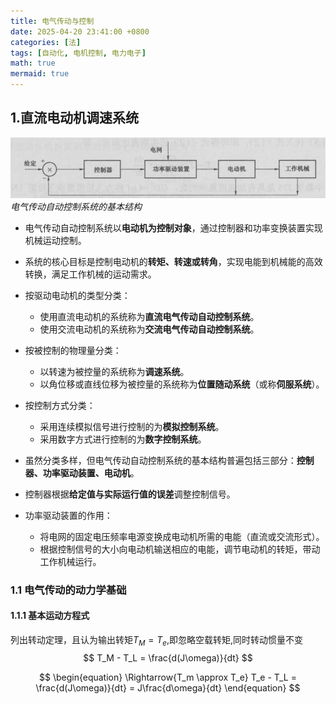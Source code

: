```yaml
---
title: 电气传动与控制
date: 2025-04-20 23:41:00 +0800
categories: [法]
tags: [自动化, 电机控制, 电力电子]
math: true
mermaid: true
---
```


## 1.直流电动机调速系统
![](/图片/电气传动自动控制系统的基本结构.png)
_电气传动自动控制系统的基本结构_

- 电气传动自动控制系统以**电动机为控制对象**，通过控制器和功率变换装置实现机械运动控制。

- 系统的核心目标是控制电动机的**转矩、转速或转角**，实现电能到机械能的高效转换，满足工作机械的运动需求。

- 按驱动电动机的类型分类：
  - 使用直流电动机的系统称为**直流电气传动自动控制系统**。
  - 使用交流电动机的系统称为**交流电气传动自动控制系统**。

- 按被控制的物理量分类：
  - 以转速为被控量的系统称为**调速系统**。
  - 以角位移或直线位移为被控量的系统称为**位置随动系统**（或称**伺服系统**）。

- 按控制方式分类：
  - 采用连续模拟信号进行控制的为**模拟控制系统**。
  - 采用数字方式进行控制的为**数字控制系统**。

- 虽然分类多样，但电气传动自动控制系统的基本结构普遍包括三部分：**控制器、功率驱动装置、电动机**。

- 控制器根据**给定值与实际运行值的误差**调整控制信号。

- 功率驱动装置的作用：
  - 将电网的固定电压频率电源变换成电动机所需的电能（直流或交流形式）。
  - 根据控制信号的大小向电动机输送相应的电能，调节电动机的转矩，带动工作机械运行。

### 1.1 电气传动的动力学基础
#### 1.1.1 基本运动方程式

列出转动定理，且认为输出转矩$T_M=T_e$,即忽略空载转矩,同时转动惯量不变
$$
T_M - T_L = \frac{d(J\omega)}{dt}
$$

$$
\begin{equation}
\Rightarrow{T_m \approx T_e}  T_e - T_L = \frac{d(J\omega)}{dt} = J\frac{d\omega}{dt}
\end{equation}
$$
